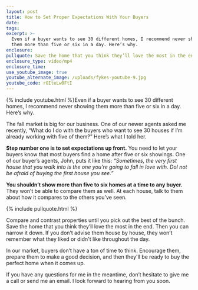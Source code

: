 ```yaml
---
layout: post
title: How to Set Proper Expectations With Your Buyers
date:
tags:
excerpt: >-
  Even if a buyer wants to see 30 different homes, I recommend never showing
  them more than five or six in a day. Here’s why.
enclosure:
pullquote: Save the home that you think they’ll love the most in the end.
enclosure_type: video/mp4
enclosure_time:
use_youtube_image: true
youtube_alternate_image: /uploads/fykes-youtube-9.jpg
youtube_code: rOIteLw0FtI
---
```


{% include youtube.html %}Even if a buyer wants to see 30 different homes, I recommend never showing them more than five or six in a day. Here’s why.

The fall market is big for our business. One of our newer agents asked me recently, “What do I do with the buyers who want to see 30 houses if I’m already working with five of them?” Here’s what I told her.

**Step number one is to set expectations up front.** You need to let your buyers know that most buyers find a home after five or six showings. One of our buyer’s agents, John, puts it like this: *“Sometimes, the very first house that you walk into is the one you’re going to fall in love with. Dol not be afraid of buying the first house you see.”*

**You shouldn’t show more than five to six homes at a time to any buyer.** They won’t be able to compare them as well. At each house, talk to them about how it compares to the others you’ve seen.&nbsp;

{% include pullquote.html %}

Compare and contrast properties until you pick out the best of the bunch. Save the home that you think they’ll love the most in the end. Then you can narrow it down. If you don’t advise them house by house, they won’t remember what they liked or didn't like throughout the day.&nbsp;

In our market, buyers don’t have a ton of time to think. Encourage them, prepare them to make a good decision, and then they'll be ready to buy the perfect home when it comes up.

If you have any questions for me in the meantime, don’t hesitate to give me a call or send me an email. I look forward to hearing from you soon.